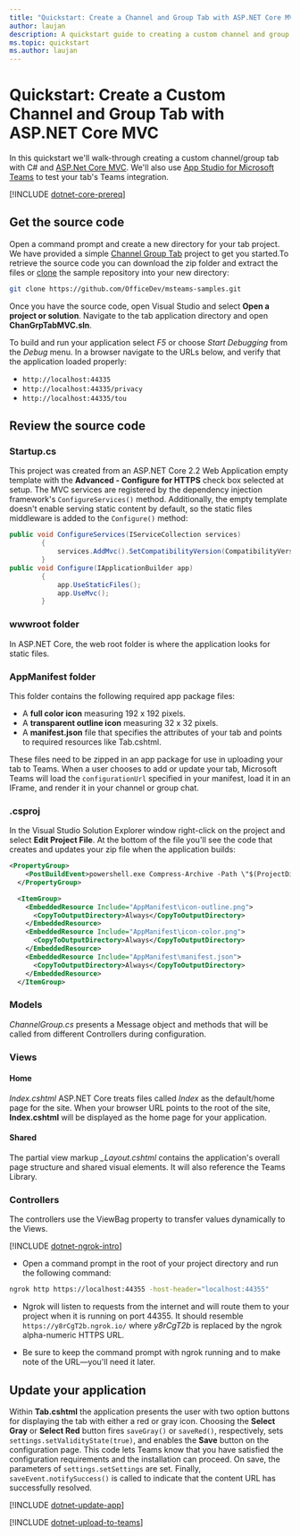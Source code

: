 ```yaml
---
title: "Quickstart: Create a Channel and Group Tab with ASP.NET Core MVC" 
author: laujan 
description: A quickstart guide to creating a custom channel and group tab with ASP.NET Core MVC. 
ms.topic: quickstart 
ms.author: laujan 
---
```

# Quickstart: Create a Custom Channel and Group Tab with ASP.NET Core MVC

In this quickstart we'll walk-through creating a custom channel/group tab with C# and [ASP.Net Core MVC](aspnet/core/mvc/overview?view=aspnetcore-2.2). We'll also use [App Studio for Microsoft Teams](/foo.md) to test your tab's Teams integration.

[!INCLUDE [dotnet-core-prereq](../../includes/tabs/dotnet-core-prereq.md)]

## Get the source code

Open a command prompt and create a new directory for your tab project. We have provided a simple [Channel Group Tab](OfficeDev/msteams-samples/samples/dotnet/tabs/ChannelGroupTabMVC) project to get you started.To retrieve the source code you can download the zip folder and extract the files or [clone](https://help.github.com/articles/cloning-a-repository) the sample repository into your new directory:

```bash
git clone https://github.com/OfficeDev/msteams-samples.git
```

Once you have the source code, open Visual Studio and select **Open a project or solution**. Navigate to the tab application directory and open **ChanGrpTabMVC.sln**.

To build and run your application select *F5* or choose *Start Debugging* from the *Debug* menu. In a browser navigate to the URLs below, and verify that the application loaded properly:

- `http://localhost:44335`
- `http://localhost:44335/privacy`
- `http://localhost:44335/tou`

## Review the source code

### Startup.cs

This project was created from an ASP.NET Core 2.2 Web Application empty template with the **Advanced - Configure for HTTPS** check box selected at setup. The MVC services are registered by the dependency injection framework's `ConfigureServices()` method. Additionally, the empty template doesn't enable serving static content by default, so the static files middleware is added to the `Configure()` method:

```csharp
public void ConfigureServices(IServiceCollection services)
        {
            services.AddMvc().SetCompatibilityVersion(CompatibilityVersion.Version_2_2);
        }
public void Configure(IApplicationBuilder app)
        {
            app.UseStaticFiles();
            app.UseMvc();
        }
```

### wwwroot folder

In ASP.NET Core, the web root folder is where the application looks for static files.

### AppManifest folder

This folder contains the following required app package files:

- A **full color icon** measuring 192 x 192 pixels.
- A **transparent outline icon** measuring 32 x 32 pixels.
- A **manifest.json** file that specifies the attributes of your tab and points to required resources like Tab.cshtml.

These files need to be zipped in an app package for use in uploading your tab to Teams. When a user chooses to add or update your tab, Microsoft Teams will load the `configurationUrl` specified in your manifest, load it in an IFrame, and render it in your channel or group chat.

### .csproj

In the Visual Studio Solution Explorer window right-click on the project and select **Edit Project File**. At the bottom of the file you'll see the code that creates and updates your zip file when the application builds:

```xml
<PropertyGroup>
    <PostBuildEvent>powershell.exe Compress-Archive -Path \"$(ProjectDir)AppManifest\*\" -DestinationPath \"$(TargetDir)tab.zip\" -Force</PostBuildEvent>
  </PropertyGroup>

  <ItemGroup>
    <EmbeddedResource Include="AppManifest\icon-outline.png">
      <CopyToOutputDirectory>Always</CopyToOutputDirectory>
    </EmbeddedResource>
    <EmbeddedResource Include="AppManifest\icon-color.png">
      <CopyToOutputDirectory>Always</CopyToOutputDirectory>
    </EmbeddedResource>
    <EmbeddedResource Include="AppManifest\manifest.json">
      <CopyToOutputDirectory>Always</CopyToOutputDirectory>
    </EmbeddedResource>
  </ItemGroup>
```

### Models

*ChannelGroup.cs* presents a Message object and methods that will be called from different Controllers during configuration.

### Views

#### Home

*Index.cshtml*
ASP.NET Core treats files called *Index* as the default/home page for the site. When your browser URL points to the root of the site, **Index.cshtml** will be displayed as the home page for your application.

#### Shared

The partial view markup *_Layout.cshtml* contains the application's overall page structure and shared visual elements. It will also reference the Teams Library.

### Controllers

The controllers use the ViewBag property to transfer values dynamically to the Views.

[!INCLUDE [dotnet-ngrok-intro](../../includes/tabs/dotnet-ngrok-intro.md)]

- Open a command prompt in the root of your project directory and run the following command:

```bash
ngrok http https://localhost:44355 -host-header="localhost:44355"
```

- Ngrok will listen to requests from the internet and will route them to your project when it is running on port 44355.  It should resemble `https://y8rCgT2b.ngrok.io/` where *y8rCgT2b* is replaced by the ngrok alpha-numeric HTTPS URL.

- Be sure to keep the command prompt with ngrok running and to make note of the URL—you'll need it later.

## Update your application

Within **Tab.cshtml** the application presents the user with two option buttons for displaying the tab with either a red or gray icon. Choosing the **Select Gray** or **Select Red** button fires `saveGray()` or `saveRed()`, respectively, sets `settings.setValidityState(true)`, and enables the **Save** button on the configuration page. This code lets Teams know that you have satisfied the configuration requirements and the installation can proceed. On save, the parameters of `settings.setSettings` are set. Finally, `saveEvent.notifySuccess()` is called to indicate that the content URL has successfully resolved.

[!INCLUDE [dotnet-update-app](../../includes/tabs/dotnet-update-chan-grp-app.md)]

[!INCLUDE [dotnet-upload-to-teams](../../includes/tabs/dotnet-upload-to-teams.md)]
